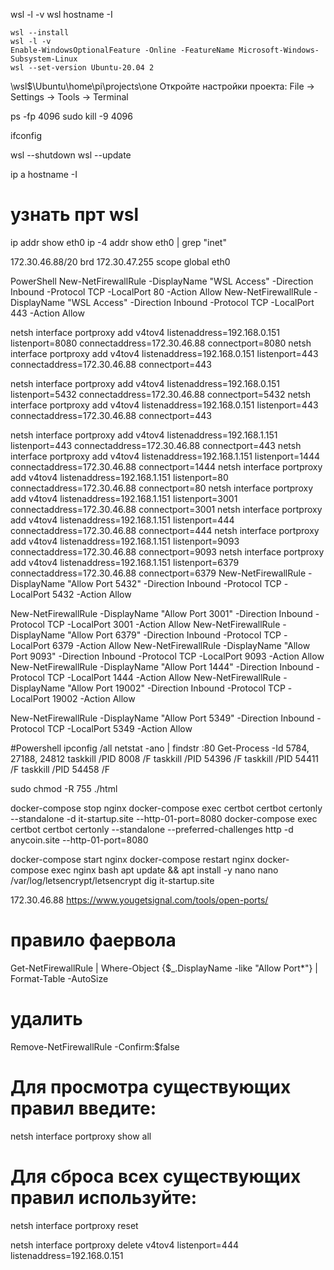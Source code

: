 wsl -l -v
wsl hostname -I

```
wsl --install
wsl -l -v
Enable-WindowsOptionalFeature -Online -FeatureName Microsoft-Windows-Subsystem-Linux 
wsl --set-version Ubuntu-20.04 2
```
\\wsl$\Ubuntu\home\pi\projects\one
Откройте настройки проекта: File → Settings → Tools → Terminal

ps -fp 4096
sudo kill -9 4096



ifconfig

wsl --shutdown
wsl --update

ip a
hostname -I

# узнать прт wsl
ip addr show eth0
ip -4 addr show eth0 | grep "inet"

172.30.46.88/20 brd 172.30.47.255 scope global eth0

PowerShell
New-NetFirewallRule -DisplayName "WSL Access" -Direction Inbound -Protocol TCP -LocalPort 80 -Action Allow
New-NetFirewallRule -DisplayName "WSL Access" -Direction Inbound -Protocol TCP -LocalPort 443 -Action Allow

netsh interface portproxy add v4tov4 listenaddress=192.168.0.151 listenport=8080 connectaddress=172.30.46.88 connectport=8080
netsh interface portproxy add v4tov4 listenaddress=192.168.0.151 listenport=443 connectaddress=172.30.46.88 connectport=443

netsh interface portproxy add v4tov4 listenaddress=192.168.0.151 listenport=5432 connectaddress=172.30.46.88 connectport=5432
netsh interface portproxy add v4tov4 listenaddress=192.168.0.151 listenport=443 connectaddress=172.30.46.88 connectport=443

netsh interface portproxy add v4tov4 listenaddress=192.168.1.151 listenport=443 connectaddress=172.30.46.88 connectport=443
netsh interface portproxy add v4tov4 listenaddress=192.168.1.151 listenport=1444 connectaddress=172.30.46.88 connectport=1444
netsh interface portproxy add v4tov4 listenaddress=192.168.1.151 listenport=80 connectaddress=172.30.46.88 connectport=80
netsh interface portproxy add v4tov4 listenaddress=192.168.1.151 listenport=3001 connectaddress=172.30.46.88 connectport=3001
netsh interface portproxy add v4tov4 listenaddress=192.168.1.151 listenport=444 connectaddress=172.30.46.88 connectport=444
netsh interface portproxy add v4tov4 listenaddress=192.168.1.151 listenport=9093 connectaddress=172.30.46.88 connectport=9093
netsh interface portproxy add v4tov4 listenaddress=192.168.1.151 listenport=6379 connectaddress=172.30.46.88 connectport=6379
New-NetFirewallRule -DisplayName "Allow Port 5432" -Direction Inbound -Protocol TCP -LocalPort 5432 -Action Allow


New-NetFirewallRule -DisplayName "Allow Port 3001" -Direction Inbound -Protocol TCP -LocalPort 3001 -Action Allow
New-NetFirewallRule -DisplayName "Allow Port 6379" -Direction Inbound -Protocol TCP -LocalPort 6379 -Action Allow
New-NetFirewallRule -DisplayName "Allow Port 9093" -Direction Inbound -Protocol TCP -LocalPort 9093 -Action Allow
New-NetFirewallRule -DisplayName "Allow Port 1444" -Direction Inbound -Protocol TCP -LocalPort 1444 -Action Allow
New-NetFirewallRule -DisplayName "Allow Port 19002" -Direction Inbound -Protocol TCP -LocalPort 19002 -Action Allow

New-NetFirewallRule -DisplayName "Allow Port 5349" -Direction Inbound -Protocol TCP -LocalPort 5349 -Action Allow


#Powershell
ipconfig /all
netstat -ano | findstr :80
Get-Process -Id 5784, 27188, 24812
taskkill /PID 8008 /F
taskkill /PID 54396 /F
taskkill /PID 54411 /F
taskkill /PID 54458 /F

sudo chmod -R 755 ./html


docker-compose stop nginx
docker-compose exec certbot certbot certonly --standalone -d it-startup.site --http-01-port=8080
docker-compose exec certbot certbot certonly --standalone --preferred-challenges http -d anycoin.site --http-01-port=8080

docker-compose start nginx
docker-compose restart nginx
docker-compose exec nginx bash
apt update && apt install -y nano
nano /var/log/letsencrypt/letsencrypt
dig it-startup.site

172.30.46.88
https://www.yougetsignal.com/tools/open-ports/


# правило фаервола
Get-NetFirewallRule | Where-Object {$_.DisplayName -like "Allow Port*"} | Format-Table -AutoSize
# удалить
Remove-NetFirewallRule -Confirm:$false

# Для просмотра существующих правил введите:
netsh interface portproxy show all

# Для сброса всех существующих правил используйте:
netsh interface portproxy reset

netsh interface portproxy delete v4tov4 listenport=444 listenaddress=192.168.0.151


